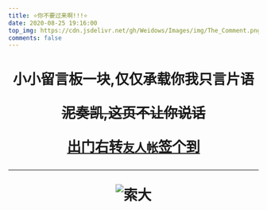 ```yaml
---
title: ⭐你不要过来啊!!!⭐
date: 2020-08-25 19:16:00
top_img: https://cdn.jsdelivr.net/gh/Weidows/Images/img/The_Comment.png
comments: false
---
```


<!--
 * @Author: Weidows
 * @Date: 2020-08-25 19:14:35
 * @LastEditors: Weidows
 * @LastEditTime: 2021-06-27 16:24:42
 * @FilePath: \Weidowsd:\Game\Github\Blog-private\source\tags\comment.md
-->

<h1 align="center">

小小留言板一块,仅仅承载你我只言片语

~~泥奏凯,这页不让你说话~~

<a href="./link">出门右转`友人帐`签个到</a>

---

![索大](https://cdn.jsdelivr.net/gh/Weidows/Images/anime/Onepiece/QQ图片20190624124419.jpg)

</h1>
